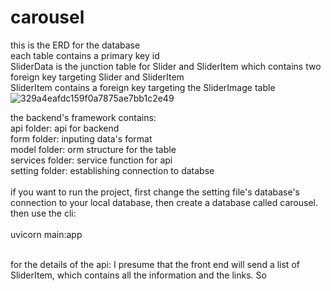 # carousel
this is the ERD for the database <br/>
each table contains a primary key id<br/>
SliderData is the junction table for Slider and SliderItem which contains two foreign key targeting Slider and SliderItem<br/>
SliderItem contains a foreign key targeting the SliderImage table<br/>
![329a4eafdc159f0a7875ae7bb1c2e49](https://github.com/mokcoo/carousel/assets/69970162/fd7f5f97-80f3-4064-b30c-cc82ca93929d)

the backend's framework contains:<br/>
api folder: api for backend<br/>
form folder: inputing data's format<br/>
model folder: orm structure for the table<br/>
services folder: service function for api<br/>
setting folder: establishing connection to databse<br/><br/>
if you want to run the project, first change the setting file's database's connection to your local database, then create a database called carousel.<br/>
then use the cli:<br/><br/>
uvicorn main:app<br/><br/>

for the details of the api: I presume that the front end will send a list of SliderItem, which contains all the information and the links. So
